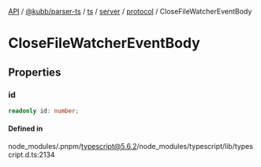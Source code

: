 [API](../../../../../../../../../packages.md) / [@kubb/parser-ts](../../../../../../../index.md) / [ts](../../../../../index.md) / [server](../../../index.md) / [protocol](../index.md) / CloseFileWatcherEventBody

# CloseFileWatcherEventBody

## Properties

### id

```ts
readonly id: number;
```

#### Defined in

node\_modules/.pnpm/typescript@5.6.2/node\_modules/typescript/lib/typescript.d.ts:2134
